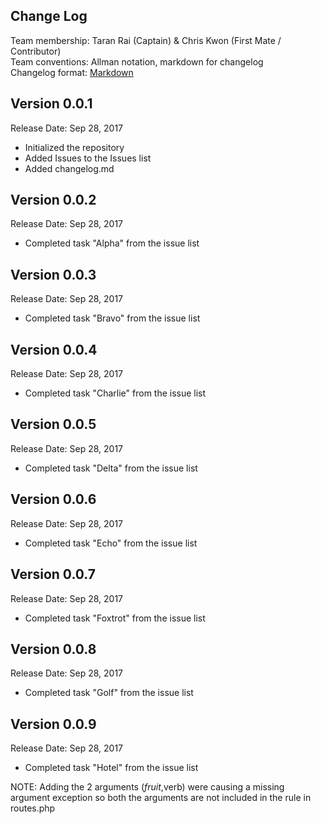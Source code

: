## Change Log

Team membership:  Taran Rai (Captain) & Chris Kwon (First Mate / Contributor)  
Team conventions: Allman notation, markdown for changelog  
Changelog format: [Markdown](https://github.com/adam-p/markdown-here/wiki/Markdown-Cheatsheet) 

## Version 0.0.1

Release Date: Sep 28, 2017

- Initialized the repository
- Added Issues to the Issues list
- Added changelog.md

## Version 0.0.2

Release Date: Sep 28, 2017

- Completed task "Alpha" from the issue list

## Version 0.0.3

Release Date: Sep 28, 2017

- Completed task "Bravo" from the issue list

## Version 0.0.4

Release Date: Sep 28, 2017

- Completed task "Charlie" from the issue list

## Version 0.0.5

Release Date: Sep 28, 2017

- Completed task "Delta" from the issue list

## Version 0.0.6

Release Date: Sep 28, 2017

- Completed task "Echo" from the issue list

## Version 0.0.7

Release Date: Sep 28, 2017

- Completed task "Foxtrot" from the issue list

## Version 0.0.8

Release Date: Sep 28, 2017

- Completed task "Golf" from the issue list

## Version 0.0.9

Release Date: Sep 28, 2017

- Completed task "Hotel" from the issue list

NOTE: Adding the 2 arguments ($fruit,$verb) were causing a missing argument exception so both the arguments are not included in the rule in routes.php





